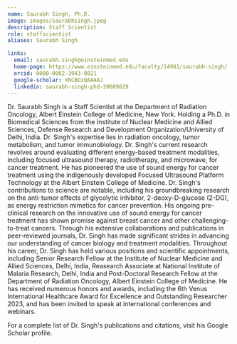 ```yaml
---
name: Saurabh Singh, Ph.D.
image: images/saurabhsingh.jpeg
description: Staff Scientist
role: staffscientist
aliases: Saurabh Singh

links:
  email: saurabh.singh@einsteinmed.edu
  home-page: https://www.einsteinmed.edu/faculty/14981/saurabh-singh/
  orcid: 0000-0002-3943-8021
  google-scholar: XNCBOzQAAAAJ
  linkedin: saurabh-singh-phd-30689829
---
```


Dr. Saurabh Singh is a Staff Scientist at the Department of Radiation Oncology, Albert Einstein College of Medicine, New York. Holding a Ph.D. in Biomedical Sciences from the Institute of Nuclear Medicine and Allied Sciences, Defense Research and Development Organization/University of Delhi, India. Dr. Singh's expertise lies in radiation oncology, tumor metabolism, and tumor immunobiology. Dr. Singh's current research revolves around evaluating different energy-based treatment modalities, including focused ultrasound therapy, radiotherapy, and microwave, for cancer treatment. He has pioneered the use of sound energy for cancer treatment using the indigenously developed Focused Ultrasound Platform Technology at the Albert Einstein College of Medicine. Dr. Singh's contributions to science are notable, including his groundbreaking research on the anti-tumor effects of glycolytic inhibitor, 2-deoxy-D-glucose (2-DG), as energy restriction mimetics for cancer prevention. His ongoing pre-clinical research on the innovative use of sound energy for cancer treatment has shown promise against breast cancer and other challenging-to-treat cancers. Through his extensive collaborations and publications in peer-reviewed journals, Dr. Singh has made significant strides in advancing our understanding of cancer biology and treatment modalities.
Throughout his career, Dr. Singh has held various positions and scientific appointments, including Senior Research Fellow at the Institute of Nuclear Medicine and Allied Sciences, Delhi, India, Reasearch Associate at National Institute of Malaria Research, Delhi, India and Post-Doctoral Research Fellow at the Department of Radiation Oncology, Albert Einstein College of Medicine. He has received numerous honors and awards, including the 6th Venus International Healthcare Award for Excellence and Outstanding Researcher 2023, and has been invited to speak at international conferences and webinars.

For a complete list of Dr. Singh's publications and citations, visit his Google Scholar profile.

